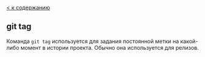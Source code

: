 [< к содержанию ](./readme.md)

## git tag

Команда `git tag` используется для задания постоянной метки на какой-либо момент в истории проекта. Обычно она используется для релизов.